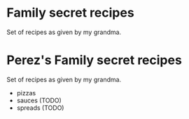 # Family secret recipes

Set of recipes as given by my grandma.


# Perez's Family secret recipes

Set of recipes as given by my grandma.

* pizzas
* sauces (TODO)
* spreads (TODO)

